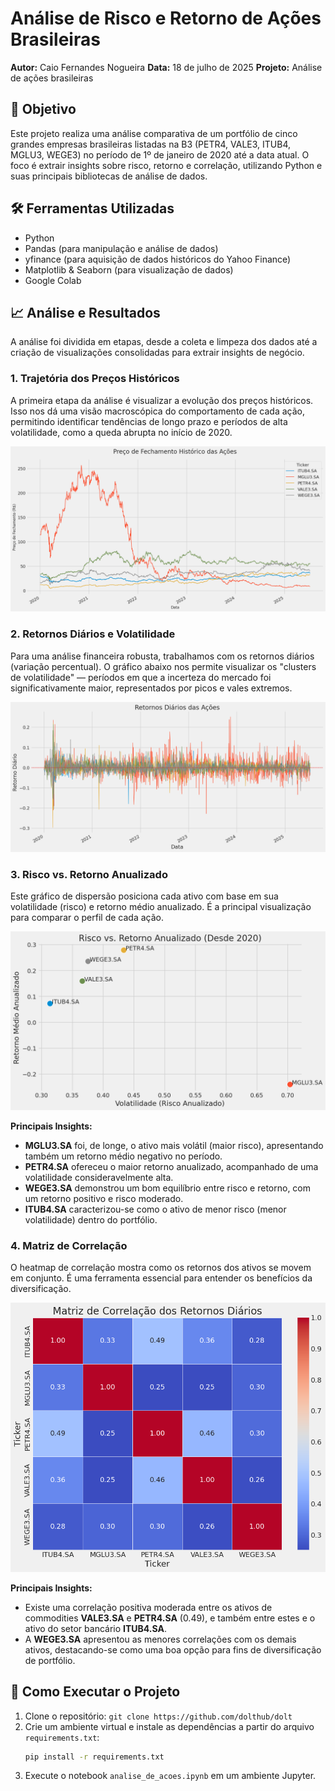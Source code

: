 # Análise de Risco e Retorno de Ações Brasileiras

**Autor:** Caio Fernandes Nogueira
**Data:** 18 de julho de 2025
**Projeto:** Análise de ações brasileiras

## 🎯 Objetivo
Este projeto realiza uma análise comparativa de um portfólio de cinco grandes empresas brasileiras listadas na B3 (PETR4, VALE3, ITUB4, MGLU3, WEGE3) no período de 1º de janeiro de 2020 até a data atual. O foco é extrair insights sobre risco, retorno e correlação, utilizando Python e suas principais bibliotecas de análise de dados.

## 🛠️ Ferramentas Utilizadas
* Python
* Pandas (para manipulação e análise de dados)
* yfinance (para aquisição de dados históricos do Yahoo Finance)
* Matplotlib & Seaborn (para visualização de dados)
* Google Colab

## 📈 Análise e Resultados

A análise foi dividida em etapas, desde a coleta e limpeza dos dados até a criação de visualizações consolidadas para extrair insights de negócio.

### 1. Trajetória dos Preços Históricos
A primeira etapa da análise é visualizar a evolução dos preços históricos. Isso nos dá uma visão macroscópica do comportamento de cada ação, permitindo identificar tendências de longo prazo e períodos de alta volatilidade, como a queda abrupta no início de 2020.

![Gráfico de Preços Históricos](graficos/precos_historico.png)


### 2. Retornos Diários e Volatilidade
Para uma análise financeira robusta, trabalhamos com os retornos diários (variação percentual). O gráfico abaixo nos permite visualizar os "clusters de volatilidade" — períodos em que a incerteza do mercado foi significativamente maior, representados por picos e vales extremos.

![Gráfico de Retornos Diários](graficos/retornos_diarios.png)

### 3. Risco vs. Retorno Anualizado
Este gráfico de dispersão posiciona cada ativo com base em sua volatilidade (risco) e retorno médio anualizado. É a principal visualização para comparar o perfil de cada ação.

![Gráfico de Risco vs. Retorno](graficos/risco_vs_retorno.png)

**Principais Insights:**
* **MGLU3.SA** foi, de longe, o ativo mais volátil (maior risco), apresentando também um retorno médio negativo no período.
* **PETR4.SA** ofereceu o maior retorno anualizado, acompanhado de uma volatilidade consideravelmente alta.
* **WEGE3.SA** demonstrou um bom equilíbrio entre risco e retorno, com um retorno positivo e risco moderado.
* **ITUB4.SA** caracterizou-se como o ativo de menor risco (menor volatilidade) dentro do portfólio.

### 4. Matriz de Correlação
O heatmap de correlação mostra como os retornos dos ativos se movem em conjunto. É uma ferramenta essencial para entender os benefícios da diversificação.

![Matriz de Correlação](graficos/matriz_correlacao.png)

**Principais Insights:**
* Existe uma correlação positiva moderada entre os ativos de commodities **VALE3.SA** e **PETR4.SA** (0.49), e também entre estes e o ativo do setor bancário **ITUB4.SA**.
* A **WEGE3.SA** apresentou as menores correlações com os demais ativos, destacando-se como uma boa opção para fins de diversificação de portfólio.

## 🚀 Como Executar o Projeto
1.  Clone o repositório: `git clone https://github.com/dolthub/dolt`
2.  Crie um ambiente virtual e instale as dependências a partir do arquivo `requirements.txt`:
    ```bash
    pip install -r requirements.txt
    ```
3.  Execute o notebook `analise_de_acoes.ipynb` em um ambiente Jupyter.
